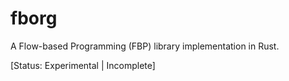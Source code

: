 # fborg

A Flow-based Programming (FBP) library implementation in Rust.

[Status: Experimental | Incomplete]

